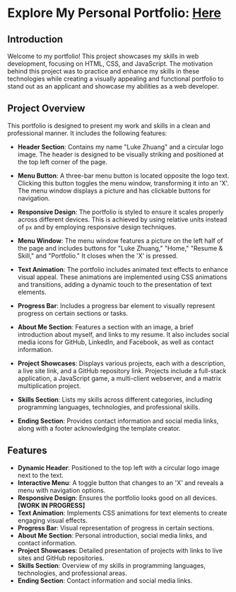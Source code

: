 # Explore My Personal Portfolio: [Here](https://luke7787.github.io/Portfolio/)

## Introduction

Welcome to my portfolio! This project showcases my skills in web development, focusing on HTML, CSS, and JavaScript. The motivation behind this project was to practice and enhance my skills in these technologies while creating a visually appealing and functional portfolio to stand out as an applicant and showcase my abilities as a web developer.

## Project Overview

This portfolio is designed to present my work and skills in a clean and professional manner. It includes the following features:

- **Header Section**: Contains my name "Luke Zhuang" and a circular logo image. The header is designed to be visually striking and positioned at the top left corner of the page.

- **Menu Button**: A three-bar menu button is located opposite the logo text. Clicking this button toggles the menu window, transforming it into an 'X'. The menu window displays a picture and has clickable buttons for navigation.

- **Responsive Design**: The portfolio is styled to ensure it scales properly across different devices. This is achieved by using relative units instead of `px` and by employing responsive design techniques.

- **Menu Window**: The menu window features a picture on the left half of the page and includes buttons for "Luke Zhuang," "Home," "Resume & Skill," and "Portfolio." It closes when the 'X' is pressed.

- **Text Animation**: The portfolio includes animated text effects to enhance visual appeal. These animations are implemented using CSS animations and transitions, adding a dynamic touch to the presentation of text elements.
  
- **Progress Bar**: Includes a progress bar element to visually represent progress on certain sections or tasks.

- **About Me Section**: Features a section with an image, a brief introduction about myself, and links to my resume. It also includes social media icons for GitHub, LinkedIn, and Facebook, as well as contact information.

- **Project Showcases**: Displays various projects, each with a description, a live site link, and a GitHub repository link. Projects include a full-stack application, a JavaScript game, a multi-client webserver, and a matrix multiplication project.

- **Skills Section**: Lists my skills across different categories, including programming languages, technologies, and professional skills.

- **Ending Section**: Provides contact information and social media links, along with a footer acknowledging the template creator.

## Features

- **Dynamic Header**: Positioned to the top left with a circular logo image next to the text.
- **Interactive Menu**: A toggle button that changes to an 'X' and reveals a menu with navigation options.
- **Responsive Design**: Ensures the portfolio looks good on all devices. **[WORK IN PROGRESS]**
- **Text Animation**: Implements CSS animations for text elements to create engaging visual effects.
- **Progress Bar**: Visual representation of progress in certain sections.
- **About Me Section**: Personal introduction, social media links, and contact information.
- **Project Showcases**: Detailed presentation of projects with links to live sites and GitHub repositories.
- **Skills Section**: Overview of my skills in programming languages, technologies, and professional areas.
- **Ending Section**: Contact information and social media links.
